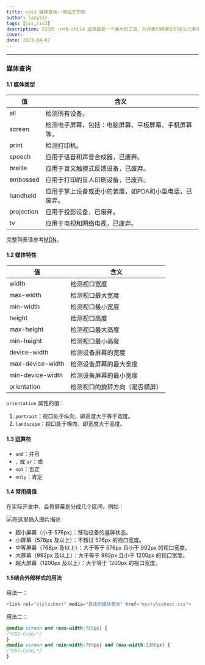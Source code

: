 ```yaml
---
title: css3 媒体查询--响应式布局
author: lazySir
tags: [css,css3]
description: CSS的 :nth-child 选择器是一个强大的工具，允许我们根据它们在父元素中的位置选择元素。这为我们提供了更大的灵活性来控制页面上的元素。
cover: 
date: 2023-04-07
---
```


<hr>

### 媒体查询

#### 1.1 媒体类型


| 值         | 含义                                                  |
| ---------- | ----------------------------------------------------- |
| all        | 检测所有设备。                                        |
| screen     | 检测电子屏幕，包括：电脑屏幕、平板屏幕、手机屏幕等。  |
| print      | 检测打印机。                                          |
| speech     | 应用于语音和声音合成器，已废弃。                      |
| braille    | 应用于盲文触摸式反馈设备，已废弃。                    |
| embossed   | 应用于打印的盲人印刷设备，已废弃。                    |
| handheld   | 应用于掌上设备或更小的装置，如PDA和小型电话，已废弃。 |
| projection | 应用于投影设备，已废弃。                              |
| tv         | 应用于电视和网络电视，已废弃。                        |


完整列表请参考[MDN](https://developer.mozilla.org/zh-CN/docs/Web/CSS/@media)。



#### 1.2 媒体特性
| 值               | 含义                           |
| ---------------- | ------------------------------ |
| width            | 检测视口宽度                   |
| max-width        | 检测视口最大宽度               |
| min-width        | 检测视口最小宽度               |
| height           | 检测视口高度                   |
| max-height       | 检测视口最大高度               |
| min-height       | 检测视口最小高度               |
| device-width     | 检测设备屏幕的宽度             |
| max-device-width | 检测设备屏幕的最大宽度         |
| min-device-width | 检测设备屏幕的最小宽度         |
| orientation      | 检测视口的旋转方向（是否横屏） |

`orientation` 属性的值：

1. `portrait`：视口处于纵向，即高度大于等于宽度。
2. `landscape`：视口处于横向，即宽度大于高度。


#### 1.3 运算符
- `and`：并且
- `,` 或 `or`：或
- `not`：否定
- `only`：肯定
#### 1.4 常用阈值

在实际开发中，会将屏幕划分成几个区间，例如：

![在这里插入图片描述](https://i-blog.csdnimg.cn/blog_migrate/86bd9792c2571001416ec9b875cb667a.png)


- 超小屏幕（小于 576px）：移动设备的竖屏状态。
- 小屏幕（576px 及以上）：不超过 576px 的视口宽度。
- 中等屏幕（768px 及以上）：大于等于 576px 且小于 992px 的视口宽度。
- 大屏幕（992px 及以上）：大于等于 992px 且小于 1200px 的视口宽度。
- 超大屏幕（1200px 及以上）：大于等于 1200px 的视口宽度。

#### 1.5结合外部样式的用法
用法一：
```js
<link rel="stylesheet" media="具体的媒体查询" href="mystylesheet.css">
```
用法二：
```css
@media screen and (max-width:768px) {
/*CSS-Code;*/
}
@media screen and (min-width:768px) and (max-width:1200px) {
/*CSS-Code;*/
}
```